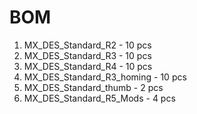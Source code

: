 # BOM

1. MX_DES_Standard_R2   - 10 pcs
2. MX_DES_Standard_R3   - 10 pcs
3. MX_DES_Standard_R4   - 10 pcs
4. MX_DES_Standard_R3_homing   - 10 pcs
5. MX_DES_Standard_thumb   - 2 pcs
6. MX_DES_Standard_R5_Mods   - 4 pcs
